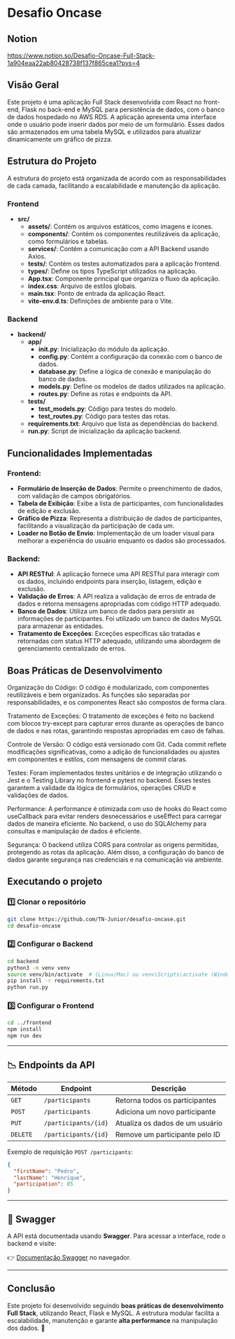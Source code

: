 # Desafio Oncase

## Notion
https://www.notion.so/Desafio-Oncase-Full-Stack-1a904eaa22ab80428738f137f865cea1?pvs=4

## Visão Geral
Este projeto é uma aplicação Full Stack desenvolvida com React no front-end, Flask no back-end e MySQL para persistência de dados, com o banco de dados hospedado no AWS RDS. A aplicação apresenta uma interface onde o usuário pode inserir dados por meio de um formulário. Esses dados são armazenados em uma tabela MySQL e utilizados para atualizar dinamicamente um gráfico de pizza.

## Estrutura do Projeto
A estrutura do projeto está organizada de acordo com as responsabilidades de cada camada, facilitando a escalabilidade e manutenção da aplicação.

### Frontend
- **src/**
  - **assets/**: Contém os arquivos estáticos, como imagens e ícones.
  - **components/**: Contém os componentes reutilizáveis da aplicação, como formulários e tabelas.
  - **services/**: Contém a comunicação com a API Backend usando Axios.
  - **tests/**: Contém os testes automatizados para a aplicação frontend.
  - **types/**: Define os tipos TypeScript utilizados na aplicação.
  - **App.tsx**: Componente principal que organiza o fluxo da aplicação.
  - **index.css**: Arquivo de estilos globais.
  - **main.tsx**: Ponto de entrada da aplicação React.
  - **vite-env.d.ts**: Definições de ambiente para o Vite.

### Backend
- **backend/**
  - **app/**
    - **__init__.py**: Inicialização do módulo da aplicação.
    - **config.py**: Contém a configuração da conexão com o banco de dados.
    - **database.py**: Define a lógica de conexão e manipulação do banco de dados.
    - **models.py**: Define os modelos de dados utilizados na aplicação.
    - **routes.py**: Define as rotas e endpoints da API.
  - **tests/**
    - **test_models.py**: Código para testes do modelo.
    - **test_routes.py**: Código para testes das rotas.
  - **requirements.txt**: Arquivo que lista as dependências do backend.
  - **run.py**: Script de inicialização da aplicação backend.

## Funcionalidades Implementadas

### Frontend:
- **Formulário de Inserção de Dados**: Permite o preenchimento de dados, com validação de campos obrigatórios.
- **Tabela de Exibição**: Exibe a lista de participantes, com funcionalidades de edição e exclusão.
- **Gráfico de Pizza**: Representa a distribuição de dados de participantes, facilitando a visualização da participação de cada um.
- **Loader no Botão de Envio**: Implementação de um loader visual para melhorar a experiência do usuário enquanto os dados são processados.

### Backend:
- **API RESTful**: A aplicação fornece uma API RESTful para interagir com os dados, incluindo endpoints para inserção, listagem, edição e exclusão.
- **Validação de Erros**: A API realiza a validação de erros de entrada de dados e retorna mensagens apropriadas com código HTTP adequado.
- **Banco de Dados**: Utiliza um banco de dados para persistir as informações de participantes. Foi utilizado um banco de dados MySQL para armazenar as entidades.
- **Tratamento de Exceções**: Exceções específicas são tratadas e retornadas com status HTTP adequado, utilizando uma abordagem de gerenciamento centralizado de erros.


## Boas Práticas de Desenvolvimento

Organização do Código: O código é modularizado, com componentes reutilizáveis e bem organizados. As funções são separadas por responsabilidades, e os componentes React são compostos de forma clara.


Tratamento de Exceções: O tratamento de exceções é feito no backend com blocos try-except para capturar erros durante as operações de banco de dados e nas rotas, garantindo respostas apropriadas em caso de falhas.


Controle de Versão: O código está versionado com Git. Cada commit reflete modificações significativas, como a adição de funcionalidades ou ajustes em componentes e estilos, com mensagens de commit claras.


Testes: Foram implementados testes unitários e de integração utilizando o Jest e o Testing Library no frontend e pytest no backend. Esses testes garantem a validade da lógica de formulários, operações CRUD e validações de dados.


Performance: A performance é otimizada com uso de hooks do React como useCallback para evitar renders desnecessários e useEffect para carregar dados de maneira eficiente. No backend, o uso do SQLAlchemy para consultas e manipulação de dados é eficiente.


Segurança: O backend utiliza CORS para controlar as origens permitidas, protegendo as rotas da aplicação. Além disso, a configuração do banco de dados garante segurança nas credenciais e na comunicação via ambiente.

## Executando o projeto

### 1️⃣ Clonar o repositório
```bash
git clone https://github.com/TN-Junior/desafio-oncase.git
cd desafio-oncase
```

### 2️⃣ Configurar o Backend
```bash
cd backend
python3 -m venv venv
source venv/bin/activate  # (Linux/Mac) ou venv\Scripts\activate (Windows)
pip install -r requirements.txt
python run.py
```

### 3️⃣ Configurar o Frontend
```bash
cd ../frontend
npm install
npm run dev
```

---

## 📉 Endpoints da API

| Método | Endpoint               | Descrição                         |
|--------|------------------------|-----------------------------------|
| `GET`  | `/participants`        | Retorna todos os participantes   |
| `POST` | `/participants`        | Adiciona um novo participante    |
| `PUT`  | `/participants/{id}`   | Atualiza os dados de um usuário  |
| `DELETE` | `/participants/{id}` | Remove um participante pelo ID   |

Exemplo de requisição `POST /participants`:
```json
{
  "firstName": "Pedro",
  "lastName": "Henrique",
  "participation": 85
}
```

---

## 📝 Swagger

A API está documentada usando **Swagger**. Para acessar a interface, rode o backend e visite:

👉 [Documentação Swagger](https://backend-1-9yab.onrender.com/apidocs/) no navegador.

---

## Conclusão

Este projeto foi desenvolvido seguindo **boas práticas de desenvolvimento Full Stack**, utilizando React, Flask e MySQL. A estrutura modular facilita a escalabilidade, manutenção e garante **alta performance** na manipulação dos dados. 🚀


 




